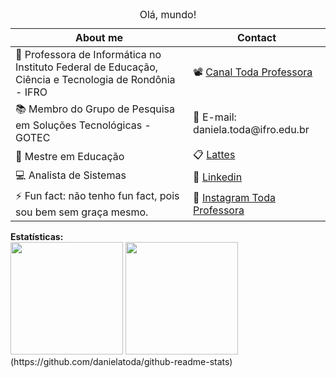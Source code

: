<table>
	<caption>Olá, mundo!</caption>
	<thead>
	<tr>
		<th>About me</th>
		<th>Contact</th>
	</tr>
	</thead>
	<tbody>
	<tr>
		<td> 🤗 Professora de Informática no Instituto Federal de Educação, Ciência e Tecnologia de Rondônia - IFRO</td>
		<td> 📽 <a href="https://www.youtube.com/channel/UCiu-TCcFBxROXrnoJaFrI4A/featured"> Canal Toda Professora </a></td>
	</tr>
	<tr>
		<td> 📚 Membro do Grupo de Pesquisa em Soluções Tecnológicas - GOTEC</td>
    <td> 📩 E-mail: daniela.toda@ifro.edu.br</td>
	</tr>
	<tr>
		<td> 📝 Mestre em Educação</td>
		<td> 📋 <a href="http://lattes.cnpq.br/0111308357348109">Lattes</a></td>
	</tr>
  <tr>
    <td> 💻 Analista de Sistemas</td>
    <td> 📑 <a href="https://www.linkedin.com/in/daniela-toda-476818242/">Linkedin</a>
	</tr>
  <tr>
     <td> ⚡ Fun fact: não tenho fun fact, pois sou bem sem graça mesmo.</td>
    <td> 📸 <a href="https://www.instagram.com/toda.professora/">Instagram Toda Professora</a></td>
  </tr>
  </tbody>
</table>

<div>
<b>Estatísticas:</b>
<br>
<img height="180em" src="https://github-readme-stats.vercel.app/api?username=danielatoda&show_icons=true&theme=synthwave">
<img height="180em" src="https://github-readme-stats.vercel.app/api/top-langs/?username=danielatoda&layout=compact">(https://github.com/danielatoda/github-readme-stats)
				       </div>
